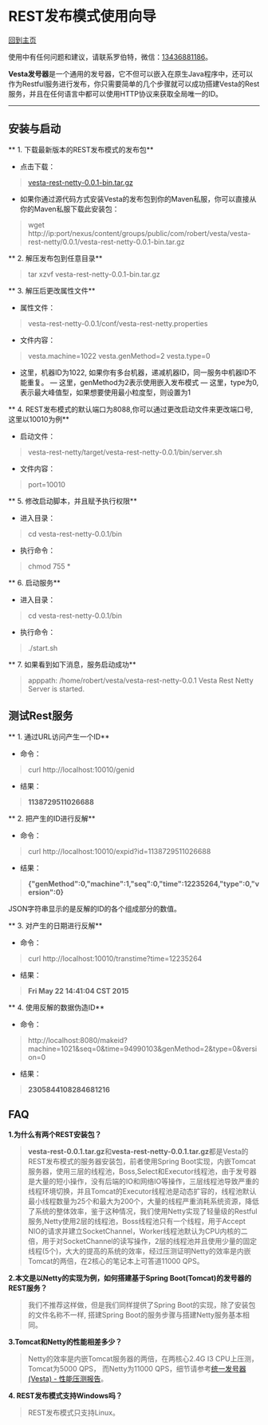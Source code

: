 # REST发布模式使用向导

[回到主页](Vesta.html)

使用中有任何问题和建议，请联系罗伯特，微信：[13436881186]()。

**Vesta发号器**是一个通用的发号器，它不但可以嵌入在原生Java程序中，还可以作为Restful服务进行发布，你只需要简单的几个步骤就可以成功搭建Vesta的Rest服务，并且在任何语言中都可以使用HTTP协议来获取全局唯一的ID。

-------------------

## 安装与启动

** 1. 下载最新版本的REST发布模式的发布包**

- 点击下载：

>[vesta-rest-netty-0.0.1-bin.tar.gz](../bin/vesta-rest-netty-0.0.1-bin.tar.gz)

- 如果你通过源代码方式安装Vesta的发布包到你的Maven私服，你可以直接从你的Maven私服下载此安装包：

>wget http://ip:port/nexus/content/groups/public/com/robert/vesta/vesta-rest-netty/0.0.1/vesta-rest-netty-0.0.1-bin.tar.gz

** 2. 解压发布包到任意目录**

>tar xzvf vesta-rest-netty-0.0.1-bin.tar.gz

** 3. 解压后更改属性文件**

- 属性文件：

>vesta-rest-netty-0.0.1/conf/vesta-rest-netty.properties

- 文件内容：

>vesta.machine=1022
vesta.genMethod=2
vesta.type=0

- 这里，机器ID为1022, 如果你有多台机器，递减机器ID，同一服务中机器ID不能重复。
— 这里，genMethod为2表示使用嵌入发布模式
— 这里，type为0, 表示最大峰值型，如果想要使用最小粒度型，则设置为1

** 4. REST发布模式的默认端口为8088,你可以通过更改启动文件来更改端口号,这里以10010为例**

- 启动文件：

>vesta-rest-netty/target/vesta-rest-netty-0.0.1/bin/server.sh

- 文件内容：

>port=10010


** 5. 修改启动脚本，并且赋予执行权限**

- 进入目录：

>cd vesta-rest-netty-0.0.1/bin

- 执行命令：

>chmod 755 *

** 6. 启动服务**

- 进入目录：

>cd vesta-rest-netty-0.0.1/bin

- 执行命令：

>./start.sh

** 7. 如果看到如下消息，服务启动成功**

>apppath: /home/robert/vesta/vesta-rest-netty-0.0.1
Vesta Rest Netty Server is started.

## 测试Rest服务

** 1. 通过URL访问产生一个ID**

- 命令：

>curl http://localhost:10010/genid

- 结果：

>**1138729511026688**

** 2. 把产生的ID进行反解**

- 命令：

>curl http://localhost:10010/expid?id=1138729511026688

- 结果：

>**{"genMethod":0,"machine":1,"seq":0,"time":12235264,"type":0,"version":0}**


JSON字符串显示的是反解的ID的各个组成部分的数值。

** 3. 对产生的日期进行反解**

- 命令：

>curl http://localhost:10010/transtime?time=12235264

- 结果：

>**Fri May 22 14:41:04 CST 2015**

** 4. 使用反解的数据伪造ID**

- 命令：

>http://localhost:8080/makeid?machine=1021&seq=0&time=94990103&genMethod=2&type=0&version=0

- 结果：

>**2305844108284681216**

## FAQ

**1.为什么有两个REST安装包？**

>**vesta-rest-0.0.1.tar.gz**和**vesta-rest-netty-0.0.1.tar.gz**都是Vesta的REST发布模式的服务器安装包，前者使用Spring Boot实现，内嵌Tomcat服务器，使用三层的线程池，Boss,Select和Executor线程池，由于发号器是大量的短小操作，没有后端的IO和网络IO等操作，三层线程池导致严重的线程环境切换，并且Tomcat的Executor线程池是动态扩容的，线程池默认最小线程数量为25个和最大为200个，大量的线程严重消耗系统资源，降低了系统的整体效率，鉴于这种情况，我们使用Netty实现了轻量级的Restful服务,Netty使用2层的线程池，Boss线程池只有一个线程，用于Accept NIO的请求并建立SocketChannel，Worker线程池默认为CPU内核的二倍，用于对SocketChannel的读写操作，2层的线程池并且使用少量的固定线程(5个)，大大的提高的系统的效率，经过压测证明Netty的效率是内嵌Tomcat的两倍，在2核心的笔记本上可答道11000 QPS。

**2.本文是以Netty的实现为例，如何搭建基于Spring Boot(Tomcat)的发号器的REST服务？**

>我们不推荐这样做，但是我们同样提供了Spring Boot的实现，除了安装包的文件名称不一样, 搭建Spring Boot的服务步骤与搭建Netty服务基本相同。

**3.Tomcat和Netty的性能相差多少？**

>Netty的效率是内嵌Tomcat服务器的两倍，在两核心2.4G I3 CPU上压测，Tomcat为5000 QPS， 而Netty为11000 QPS，细节请参考<a href="统一发号器(Vesta) - 性能压测报告.html" target="_blank">统一发号器(Vesta) - 性能压测报告</a>。

**4. REST发布模式支持Windows吗？**

> REST发布模式只支持Linux。
